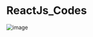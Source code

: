 # ReactJs_Codes

![image](https://github.com/user-attachments/assets/5de10368-8c03-4f11-8f51-36d269be83db)
